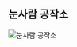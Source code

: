 ## 눈사람 공작소

![눈사람 공작소](https://github.com/user-attachments/assets/7b781af8-ff2c-4586-98bd-f5584198a2c1)
